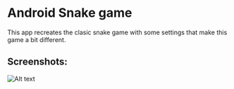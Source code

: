 Android Snake game
===================================

This app recreates the clasic snake game with some settings that make this game a bit different.  

Screenshots:
-------------

![Alt text](/relative/path/to/img.jpg?raw=true "Optional Title")


